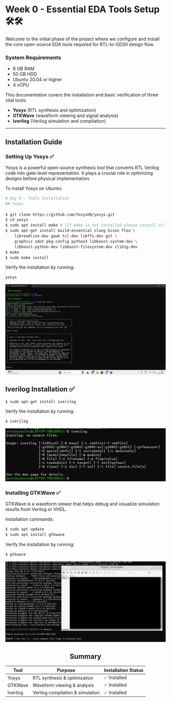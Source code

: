  # Week 0 - Essential EDA Tools Setup  🛠️🛠️

Welcome to the initial phase of the project where we configure and install the core open-source EDA tools required for RTL-to-GDSII design flow.

### **System Requirements**
- 6 GB RAM
- 50 GB HDD
- Ubuntu 20.04 or higher
- 4 vCPU

This documentation covers the installation and basic verification of three vital tools:

- **Yosys** (RTL synthesis and optimization)
- **GTKWave** (waveform viewing and signal analysis)
- **Iverilog** (Verilog simulation and compilation)

---

## Installation Guide

### Setting Up Yosys ✅

Yosys is a powerful open-source synthesis tool that converts RTL Verilog code into gate-level representation. It plays a crucial role in optimizing designs before physical implementation.

To install Yosys on Ubuntu:
```bash
# Day 0 - Tools Installation
## Yosys

$ git clone https://github.com/YosysHQ/yosys.git
$ cd yosys 
$ sudo apt install make # (If make is not installed please install it) 
$ sudo apt-get install build-essential clang bison flex \
    libreadline-dev gawk tcl-dev libffi-dev git \
    graphviz xdot pkg-config python3 libboost-system-dev \
    libboost-python-dev libboost-filesystem-dev zlib1g-dev
$ make 
$ sudo make install
```
Verify the installation by running:
```bash
yosys
```
<p align="center">
  <img src="https://github.com/wesleejacop/weslee_RISC-V-Reference-SoC-Tapeout-Program-VSD/blob/c969b615081da6f91484c131e60b40889df08e27/week%200/Screenshot%20(118).png " 
       alt="Yosys Installed" width="600"/>
</p>



## **Iverilog Installation** ✅
```bash
$ sudo apt-get install iverilog
```
Verify the installation by running:
```bash
$ iverilog
```
<p align="center">
  <img src="https://github.com/wesleejacop/weslee_RISC-V-Reference-SoC-Tapeout-Program-VSD/blob/c969b615081da6f91484c131e60b40889df08e27/week%200/Screenshot%202025-09-20%20204857.png " 
       alt="Yosys Installed" width="600"/>
</p>



### Installing GTKWave ✅

GTKWave is a waveform viewer that helps debug and visualize simulation results from Verilog or VHDL.

Installation commands:
```bash
$ sudo apt update
$ sudo apt install gtkwave
```
Verify the installation by running:
```bash
$ gtkwave
```

<p align="center">
  <img src="https://github.com/wesleejacop/weslee_RISC-V-Reference-SoC-Tapeout-Program-VSD/blob/b9bd525dc2760eb73e85ce488612c69129df6d39/week%200/Screenshot%202025-09-20%20205203.png" 
       alt="Yosys Installed" width="600"/>
</p>

<div align="center">


## Summary

| Tool    | Purpose                        | Installation Status |
|---------|-------------------------------|---------------------|
| Yosys   | RTL synthesis & optimization  | ✅ Installed        |
| GTKWave | Waveform viewing & analysis   | ✅ Installed        |
| Iverilog| Verilog compilation & simulation | ✅ Installed     |

